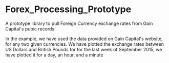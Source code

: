 # Forex_Processing_Prototype
A prototype library to pull Foreign Currency exchange rates from Gain Capital's pubic records

In the example, we have used the data provided on Gain Capital's website, for any two given currencies.
We have plotted the exchange rates between US Dollars and British Pounds for  for the last week of 
September 2015, we have plotted it for a day, an hour, and a minute
